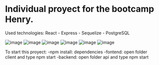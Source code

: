 # Individual proyect for the bootcamp Henry.
Used technologies: React - Express - Sequelize - PostgreSQL

![image](https://github.com/FedeOrefici/Countries/assets/86120837/e91d2a77-32a3-4a3d-864a-3c808b3dba45)
![image](https://github.com/FedeOrefici/Countries/assets/86120837/26daba4c-9280-4256-bc89-f819764bbfdf)
![image](https://github.com/FedeOrefici/Countries/assets/86120837/b7c95b8e-c315-4ff7-a541-663c82c5daf4)
![image](https://github.com/FedeOrefici/Countries/assets/86120837/dfabd6d9-ab15-49f7-bf7c-14c230d6abdc)
![image](https://github.com/FedeOrefici/Countries/assets/86120837/a78ca0ca-ee6f-46d6-8ae8-e34461601021)
![image](https://github.com/FedeOrefici/Countries/assets/86120837/5e60436d-5f81-49ea-b85e-a8b4bc43e165)

To start this proyect:
-npm install: dependencies
-fontend: open folder client and type npm start
-backend: open folder api and type npm start